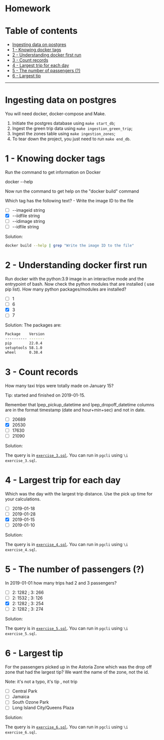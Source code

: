 # Homework  <!-- omit in toc -->

# Table of contents  <!-- omit in toc -->
- [Ingesting data on postgres](#ingesting-data-on-postgres)
- [1 - Knowing docker tags](#1---knowing-docker-tags)
- [2 - Understanding docker first run](#2---understanding-docker-first-run)
- [3 - Count records](#3---count-records)
- [4 - Largest trip for each day](#4---largest-trip-for-each-day)
- [5 - The number of passengers (?)](#5---the-number-of-passengers-)
- [6 - Largest tip](#6---largest-tip)

------------------
# Ingesting data on postgres

You will need docker, docker-compose and Make.

1) Initiate the postgres database using `make start_db`;
2) Ingest the green trip data using `make ingestion_green_trip`;
3) Ingest the zones table using `make ingestion_zones`;
4) To tear down the project, you just need to run `make end_db`.


# 1 - Knowing docker tags

Run the command to get information on Docker

docker --help

Now run the command to get help on the "docker build" command

Which tag has the following text? - Write the image ID to the file

- [ ] --imageid string
- [x] --iidfile string
- [ ] --idimage string
- [ ] --idfile string

Solution:

```bash
docker build --help | grep "Write the image ID to the file"
```

# 2 - Understanding docker first run
Run docker with the python:3.9 image in an interactive mode and the entrypoint of bash. Now check the python modules that are installed ( use pip list). How many python packages/modules are installed?

- [ ] 1
- [ ] 6
- [X] 3
- [ ] 7

Solution: The packages are:

```bash
Package    Version
---------- -------
pip        22.0.4
setuptools 58.1.0
wheel      0.38.4
```

# 3 - Count records
How many taxi trips were totally made on January 15?

Tip: started and finished on 2019-01-15.

Remember that lpep_pickup_datetime and lpep_dropoff_datetime columns are in the format timestamp (date and hour+min+sec) and not in date.

- [ ] 20689
- [X] 20530
- [ ] 17630
- [ ] 21090

Solution:

The query is in [`exercise_3.sql`](./exercise_3.sql). You can run in `pgcli` using `\i exercise_3.sql`.

# 4 - Largest trip for each day

Which was the day with the largest trip distance. Use the pick up time for your calculations.

- [ ] 2019-01-18
- [ ] 2019-01-28
- [X] 2019-01-15
- [ ] 2019-01-10

Solution:

The query is in [`exercise_4.sql`](./exercise_4.sql). You can run in `pgcli` using `\i exercise_4.sql`.

# 5 - The number of passengers (?)

In 2019-01-01 how many trips had 2 and 3 passengers?

- [ ] 2: 1282 ; 3: 266
- [ ] 2: 1532 ; 3: 126
- [X] 2: 1282 ; 3: 254
- [ ] 2: 1282 ; 3: 274

Solution:

The query is in [`exercise_5.sql`](./exercise_5.sql). You can run in `pgcli` using `\i exercise_5.sql`.

# 6 - Largest tip
For the passengers picked up in the Astoria Zone which was the drop off zone that had the largest tip? We want the name of the zone, not the id.

Note: it's not a typo, it's tip , not trip

- [ ] Central Park
- [ ] Jamaica
- [ ] South Ozone Park
- [ ] Long Island City/Queens Plaza

Solution:

The query is in [`exercise_6.sql`](./exercise_6.sql). You can run in `pgcli` using `\i exercise_6.sql`.
